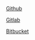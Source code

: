 

[Github](https://github.com/valeryicharnyshou/test_remote.git)

[Gitlab](https://gitlab.com/valeryicharnyshou/test_ci_cd.git)

[Bitbucket](https://valeryicharnyshou@bitbucket.org/valeryicharnyshou/test_ci_cd.git)
